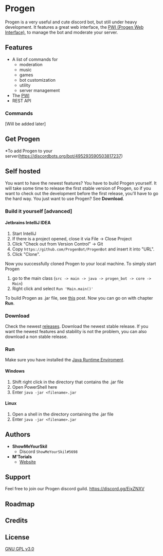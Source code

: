 # Progen

Progen is a very useful and cute discord bot, but still under heavy development.
It features a great web interface, the [PWI (Progen Web Interface)](https://github.com/ProgenBot/Webinterface), to manage the bot and moderate your server.

## Features

* A list of commands for
    * moderation
    * music
    * games
    * bot customization
    * utility
    * server management
* The [PWI](https://github.com/ProgenBot/Webinterface)
* REST API

### Commands

[Will be added later]

## Get Progen

*To add Progen to your server(https://discordbots.org/bot/495293590503817237)

## Self hosted

You want to have the newest features? You have to build Progen yourself.
It will take some time to release the first stable version of Progen, so if you want to check out the development before the first release, you'll have to go the hard way.
You just want to use Progen? See __Download__.

### Build it yourself [advanced]

#### Jetbrains IntelliJ IDEA

1. Start IntelliJ
2. If there is a project opened, close it via File -> Close Project
3. Click "Check out from Version Control" -> Git
4. Copy ```https://github.com/ProgenBot/ProgenBot``` and insert it into "URL".
5. Click "Clone".

Now you successfully cloned Progen to your local machine.
To simply start Progen

1. go to the main class (```src -> main -> java -> progen_bot -> core -> Main```)
2. Right click and select ```Run 'Main.main()'```

To build Progen as .jar file, see [this](https://blog.jetbrains.com/idea/2010/08/quickly-create-jar-artifact/) post. Now you can go on with chapter __Run__.

### Download

Check the newest [releases](https://github.com/ProgenBot/ProgenBot/releases). Download the newest stable release. If you want the newest features and stability is not the problem, you can also download a non stable release.

### Run

Make sure you have installed the [Java Runtime Enviroment](https://java.com/de/download/).

#### Windows

1. Shift right click in the directory that contains the .jar file
2. Open PowerShell here
3. Enter ```java -jar <filename>.jar```

#### Linux

1. Open a shell in the directory containing the .jar file
2. Enter ```java -jar <filename>.jar```

## Authors
* __ShowMeYourSkil__
    * Discord ```ShowMeYourSkil#5698```
* __M'Torials__
    * [Website](http://mtorials.de/)

## Support

Feel free to join our Progen discord guild.
https://discord.gg/EjxZNXV

## Roadmap

## Credits

## License
[GNU GPL v3.0](https://choosealicense.com/licenses/gpl-3.0/)
